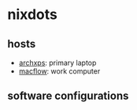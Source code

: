 # nixdots
## hosts
- [archxps](./hosts/archxps): primary laptop
- [macflow](./hosts/macflow): work computer
## software configurations
